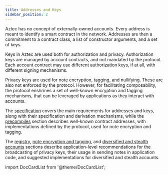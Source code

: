 ```yaml
---
title: Addresses and Keys
sidebar_position: 2
---
```


Aztec has no concept of externally-owned accounts. Every address is meant to identify a smart contract in the network. Addresses are then a commitment to a contract class, a list of constructor arguments, and a set of keys.

Keys in Aztec are used both for authorization and privacy. Authorization keys are managed by account contracts, and not mandated by the protocol. Each account contract may use different authorization keys, if at all, with different signing mechanisms. 

Privacy keys are used for note encryption, tagging, and nullifying. These are also not enforced by the protocol. However, for facilitating composability, the protocol enshrines a set of well-known encryption and tagging mechanisms, that can be leveraged by applications as they interact with accounts.

The [specification](./specification.md) covers the main requirements for addresses and keys, along with their specification and derivation mechanisms, while the [precompiles](./precompiles.md) section describes well-known contract addresses, with implementations defined by the protocol, used for note encryption and tagging. 

The [registry](./registry.md), [note encryption and tagging](./encrypt-and-tag.md), and [diversified and stealth accounts](./diversified-and-stealth.md) sections describe application-level recommendations for the broadcasting of privacy keys, their usage in sending notes in application code, and suggested implementations for diversified and stealth accounts.

import DocCardList from '@theme/DocCardList';

<DocCardList />
